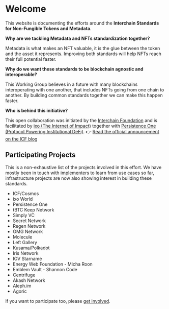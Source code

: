 # Welcome

This website is documenting the efforts around the **Interchain Standards for Non-Fungible Tokens and Metadata**.

**Why are we tackling Metadata and NFTs standardization together?**

Metadata is what makes an NFT valuable, it is the glue between the token and the asset it represents. Improving both standards will help NFTs reach their full potential faster.

**Why do we want these standards to be blockchain agnostic and interoperable?**

This Working Group believes in a future with many blockchains interoperating with one another, that includes NFTs going from one chain to another. By building common standards together we can make this happen faster.

**Who is behind this initiative?**

This open collaboration was initiated by the [Interchain Foundation](https://interchain.io/) and is facilitated by [ixo (The Internet of Impact)](https://ixo.world/) together with [Persistence One (Protocol Powering Institutional DeFi)](https://persistence.one/). 👉 [Read the official announcement on the ICF blog](https://blog.cosmos.network/interchain-standards-for-non-fungible-tokens-and-metadata-fbf90375c38b)

## Participating Projects

This is a non-exhaustive list of the projects involved in this effort. We have mostly been in touch with implementers to learn from use cases so far, infrastructure projects are now also showing interest in building these standards.

* ICF/Cosmos
* ixo World
* Persistence One
* tBTC Keep Network
* Simply VC
* Secret Network
* Regen Network
* OMG Network
* Molecule
* Left Gallery
* Kusama/Polkadot
* Iris Network
* IOV Starname
* Energy Web Foundation - Micha Roon
* Emblem Vault - Shannon Code
* Centrifuge
* Akash Network
* Aleph.im
* Agoric

If you want to participate too, please [get involved](/workingGroup/gettingInvolved.md).
